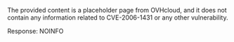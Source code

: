 The provided content is a placeholder page from OVHcloud, and it does not contain any information related to CVE-2006-1431 or any other vulnerability.

Response: NOINFO